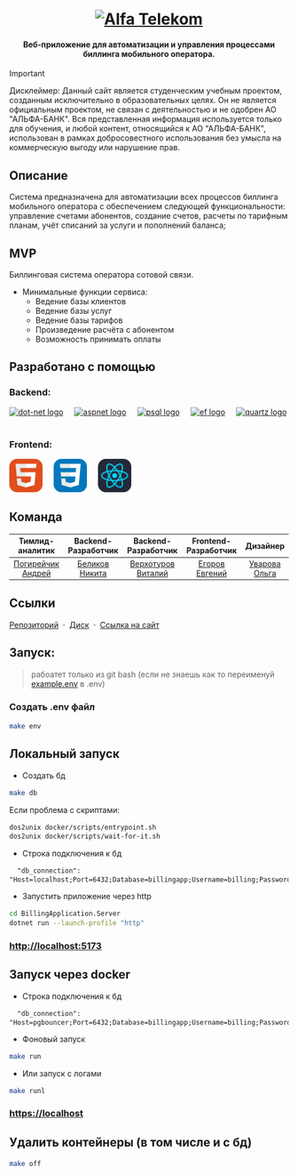 <h1 align="center">
  <br>
  <a href="https://77.222.38.141"><img src="http://postimg.su/image/wGGKTsMz/browser_hAlMsSHAk0.png" alt="Alfa Telekom" width="300"></a>
  <br>
</h1>
<h4 align="center">Веб-приложение для автоматизации и управления процессами
биллинга мобильного оператора.</h4>

> [!IMPORTANT]  
> Дисклеймер: Данный сайт является студенческим учебным проектом, созданным исключительно в образовательных целях. Он не является официальным проектом, не связан с деятельностью и не одобрен АО "АЛЬФА-БАНК". Вся представленная информация используется только для обучения, и любой контент, относящийся к АО "АЛЬФА-БАНК", использован в рамках добросовестного использования без умысла на коммерческую выгоду или нарушение прав.

## Описание
Cистема предназначена для автоматизации всех процессов биллинга мобильного оператора с обеспечением следующей функциональности: управление счетами абонентов, создание счетов,
расчеты по тарифным планам, учёт списаний за услуги и пополнений баланса;

## MVP
Биллинговая система оператора сотовой связи.

* Минимальные функции сервиса:
  - Ведение базы клиентов
  - Ведение базы услуг
  - Ведение базы тарифов
  - Произведение расчёта с абонентом
  - Возможность принимать оплаты

## Разработано с помощью
<div align="left">
  <h3>Backend:</h3>
  <a href="https://dotnet.microsoft.com/en-us/"><img src="https://cdn.jsdelivr.net/gh/devicons/devicon/icons/dot-net/dot-net-plain-wordmark.svg" height="60" alt="dot-net logo"  /></a>
  <img width="12" />
  <a href="https://dotnet.microsoft.com/en-us/apps/aspnet"><img src="https://user-images.githubusercontent.com/54532837/236268072-6a9e6dd3-9e9f-41ee-b4ba-c4df8aa11886.png" height="60" alt="aspnet logo"  /></a>
  <img width="12" />
  <a href="https://www.postgresql.org/"><img src="https://raw.githubusercontent.com/marwin1991/profile-technology-icons/refs/heads/main/icons/postgresql.png" height="60" alt="psql logo"  /></a>
  <img width="12" />
  <a href="https://learn.microsoft.com/ru-ru/aspnet/entity-framework"> <img src="https://github.com/campusMVP/dotnetCoreLogoPack/blob/master/Entity%20Framework%20Core/Bitmap%20RGB/Bitmap-MEDIUM_Entity-Framework-Logo_2colors_Square_RGB.png?raw=true" height="60" alt="ef logo"  /></a>
  <img width="12" />
  <a href="https://www.quartz-scheduler.org/"><img src="https://dz2cdn1.dzone.com/storage/temp/14824345-1622849995838.png" height="60" alt="quartz logo"  /></a>
  <img width="12" />
  </br>
  <h3>Frontend:</h3>
  <a href="https://www.w3.org/html/"><img src="https://github.com/tandpfun/skill-icons/blob/main/icons/HTML.svg" height="60" alt="html logo"  /></a>
  <img width="12" />
  <a href="https://www.w3.org/Style/CSS/Overview.en.html"><img src="https://github.com/tandpfun/skill-icons/blob/main/icons/CSS.svg" height="60" alt="css logo"  /></a>
  <img width="12" />
  <a href="https://react.dev/"><img src="https://github.com/tandpfun/skill-icons/blob/main/icons/React-Dark.svg" height="60" alt="react logo"  /></a>
  <img width="12" />
</div>

## Команда
| Тимлид-аналитик | Backend-Разработчик | Backend-Разработчик | Frontend-Разработчик | Дизайнер |
| :---: | :---: | :---: | :---: | :---: |
| [Погирейчик Андрей](https://t.me/Hackathon_lover) | [Беликов Никита](https://t.me/holo21k) | [Верхотуров Виталий](https://t.me/ArcKontyR) | [Егоров Евгений](https://t.me/callme_jewel) | [Уварова Ольга](https://t.me/ol_rey) |

## Ссылки

[Репозиторий](https://github.com/twentythirtyone/BillingApplication) &nbsp;&middot;&nbsp;
[Диск](https://disk.yandex.ru/d/wwAHT5EUN9RB5g) &nbsp;&middot;&nbsp;
[Ссылка на сайт](https://77.222.38.141)

## Запуск:
> рабоатет только из git bash (если не знаешь как то переименуй [example.env](example.env) в .env)

### Создать .env файл
```sh
make env
```
## Локальный запуск

- Создать бд
```sh
make db
```

Если проблема с скриптами:
```sh
dos2unix docker/scripts/entrypoint.sh
dos2unix docker/scripts/wait-for-it.sh
```

- Строка подключения к бд
```
  "db_connection": "Host=localhost;Port=6432;Database=billingapp;Username=billing;Password=password;Pooling=true"
```

- Запустить приложение через http 
```sh
cd BillingApplication.Server
dotnet run --launch-profile "http"
```

### [http://localhost:5173](http://localhost:5173)

## Запуск через docker

- Строка подключения к бд
```
  "db_connection": "Host=pgbouncer;Port=6432;Database=billingapp;Username=billing;Password=password;Pooling=true"
```

- Фоновый запуск
```sh
make run
```

- Или запуск с логами
```sh
make runl
```

### [https://localhost](https://localhost)

## Удалить контейнеры (в том числе и с бд)
```sh
make off
```
